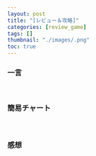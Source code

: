 ```yaml
---
layout: post
title: "[レビュー＆攻略]"
categories: [review_game]
tags: []
thumbnail: "./images/.png"
toc: true
---
```


### 一言

<br>
  

### 簡易チャート  
#### 

<br>

### 感想

<br>